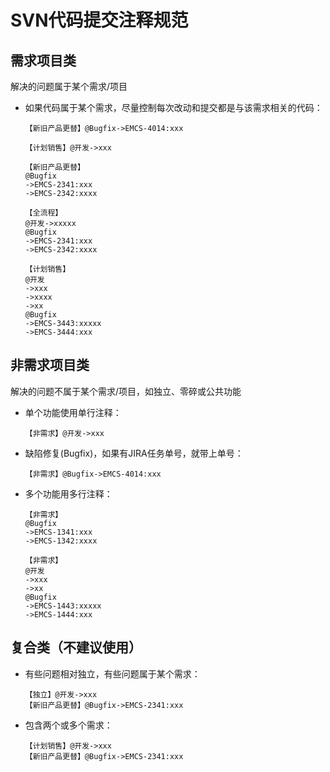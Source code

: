 # SVN代码提交注释规范

## 需求项目类

解决的问题属于某个需求/项目

- 如果代码属于某个需求，尽量控制每次改动和提交都是与该需求相关的代码：

	```
	【新旧产品更替】@Bugfix->EMCS-4014:xxx
	```

	```
	【计划销售】@开发->xxx
	```

	```
	【新旧产品更替】
	@Bugfix
	->EMCS-2341:xxx
	->EMCS-2342:xxxx
	```

	```
	【全流程】
	@开发->xxxxx
	@Bugfix
	->EMCS-2341:xxx
	->EMCS-2342:xxxx
	```

	```
	【计划销售】
	@开发
	->xxx
	->xxxx
	->xx
	@Bugfix
	->EMCS-3443:xxxxx
	->EMCS-3444:xxx
	```

## 非需求项目类

解决的问题不属于某个需求/项目，如独立、零碎或公共功能

- 单个功能使用单行注释：

	```
	【非需求】@开发->xxx
	```

- 缺陷修复(Bugfix)，如果有JIRA任务单号，就带上单号：

	```
	【非需求】@Bugfix->EMCS-4014:xxx
	```

- 多个功能用多行注释：

	```
	【非需求】
	@Bugfix
	->EMCS-1341:xxx
	->EMCS-1342:xxxx
	```

	```
	【非需求】
	@开发
	->xxx
	->xx
	@Bugfix
	->EMCS-1443:xxxxx
	->EMCS-1444:xxx
	```

## 复合类（不建议使用）

- 有些问题相对独立，有些问题属于某个需求：

	```
	【独立】@开发->xxx
	【新旧产品更替】@Bugfix->EMCS-2341:xxx
	```

- 包含两个或多个需求：

	```
	【计划销售】@开发->xxx
	【新旧产品更替】@Bugfix->EMCS-2341:xxx
	```
